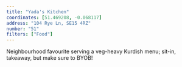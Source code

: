 ```yaml
---
title: "Yada's Kitchen"
coordinates: [51.469208, -0.068117]
address: "104 Rye Ln, SE15 4RZ"
number: "51"
filters: ["Food"]
---
```


Neighbourhood favourite serving a veg-heavy Kurdish menu; sit-in, takeaway, but make sure to BYOB!
